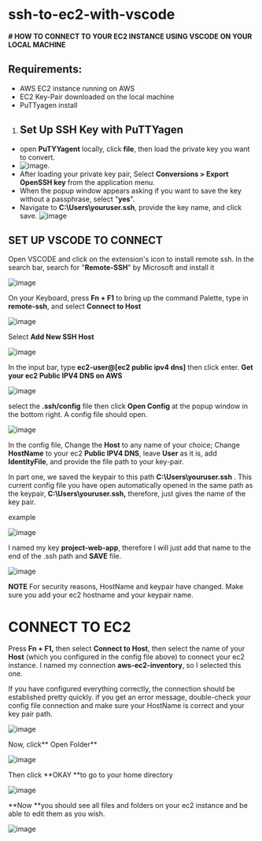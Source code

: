 # ssh-to-ec2-with-vscode

**# HOW TO CONNECT TO YOUR EC2 INSTANCE USING VSCODE ON YOUR LOCAL MACHINE**
## Requirements:
* AWS EC2 instance running on AWS
* EC2 Key-Pair downloaded on the local machine
* PuTTyagen install

1. ## Set Up SSH Key with PuTTYagen
* open **PuTYYagent** locally, click **file**, then load the private key you want to convert.
* ![image](https://github.com/Valery-Hyppolite/My-Resume/assets/83102811/5d801b41-9ef8-4550-a31d-d5ef544e3134).
* After loading your private key pair, Select **Conversions > Export OpenSSH key** from the application menu.
* When the popup window appears asking if you want to save the key without a passphrase, select "**yes**".
* Navigate to **C:\Users\youruser\.ssh**, provide the key name, and click save.
![image](https://github.com/Valery-Hyppolite/My-Resume/assets/83102811/29479e55-a9e2-4b76-a62c-23df841c55ac)

## SET UP VSCODE TO CONNECT
Open VSCODE and click on the extension's icon to install remote ssh. 
In the search bar, search for "**Remote-SSH**" by Microsoft and install it

![image](https://github.com/Valery-Hyppolite/My-Resume/assets/83102811/71b3829a-205e-4370-a726-4cf6667d2372)

On your Keyboard, press **Fn + F1** to bring up the command Palette, type in **remote-ssh**, and select **Connect to Host**

![image](https://github.com/Valery-Hyppolite/My-Resume/assets/83102811/06a03c01-ed5d-4ff6-8418-dac84e2c3e6b)

Select **Add New SSH Host**

![image](https://github.com/Valery-Hyppolite/My-Resume/assets/83102811/9ab63fce-a14a-4751-b7ce-27c3bea0fb66)

In the input bar, type **ec2-user@[ec2 public ipv4 dns]** then click enter.  **Get your ec2  Public IPV4 DNS on AWS**

![image](https://github.com/Valery-Hyppolite/My-Resume/assets/83102811/97c78c96-aa37-4a09-9c29-f3e46c571f34)

select the **.ssh/config** file then click **Open Config** at the popup window in the bottom right. A config file should open.

![image](https://github.com/Valery-Hyppolite/My-Resume/assets/83102811/4aa61ed6-0412-4f9a-8d3d-eab260ad6ca7)

In the config file, Change the **Host** to any name of your choice; Change **HostName** to your ec2 **Public IPV4 DNS**, leave **User** as it is, add **IdentityFile**, and provide the file path to your key-pair. 

In part one, we saved the keypair to this path **C:\Users\youruser\.ssh** . This current config file you have open automatically opened in the same path as the keypair, **C:\Users\youruser\.ssh,** therefore, just gives the name of the key pair. 

example

![image](https://github.com/Valery-Hyppolite/My-Resume/assets/83102811/4dea421f-3a8f-4898-8664-fd5c9f4ad56f)

I named my key **project-web-app**, therefore I will just add that name to the end of the .ssh path and **SAVE** file.

![image](https://github.com/Valery-Hyppolite/My-Resume/assets/83102811/db2188b6-6aea-44a7-9c00-72c8bd1ff16e)

**NOTE** For security reasons, HostName and keypair have changed. Make sure you add your ec2 hostname and your keypair name. 

# CONNECT TO EC2
Press **Fn + F1,** then select **Connect to Host**, then select the name of your **Host** (which you configured in the config file above) to connect your ec2 instance. 
I named my connection **aws-ec2-inventory**, so I selected this one.

If you have configured everything correctly, the connection should be established pretty quickly. if you get an error message, double-check your config file connection and make sure your HostName is correct and your key pair path.


![image](https://github.com/Valery-Hyppolite/My-Resume/assets/83102811/74d352b1-72e1-4aed-9d39-06ecb8ac6179)


Now, click** Open Folder**

![image](https://github.com/Valery-Hyppolite/My-Resume/assets/83102811/650700ea-8c5a-45b1-82ac-c6dff6312389)

Then click **OKAY **to go to your home directory

![image](https://github.com/Valery-Hyppolite/My-Resume/assets/83102811/972190cc-9744-46fb-bb15-d3d96add0d33)

**Now **you should see all files and folders on your ec2 instance and be able to edit them as you wish. 

![image](https://github.com/Valery-Hyppolite/My-Resume/assets/83102811/c2473705-f876-4420-b020-a9c7fb69eca3)
